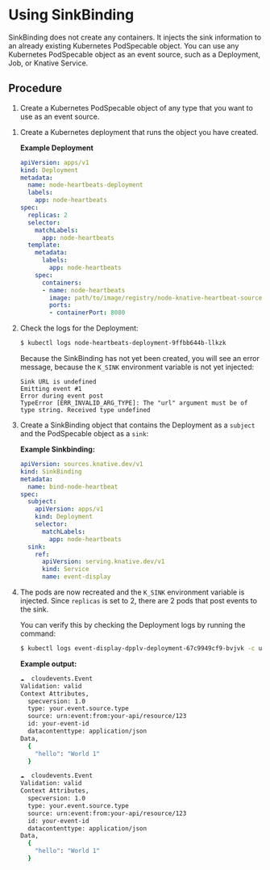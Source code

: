 # Using SinkBinding

SinkBinding does not create any containers. It injects the sink information to an already existing Kubernetes PodSpecable object. You can use any Kubernetes PodSpecable object as an event source, such as a Deployment, Job, or Knative Service.

## Procedure

1. Create a Kubernetes PodSpecable object of any type that you want to use as an event source.
<!--TODO: Add links to object docs-->

1. Create a Kubernetes deployment that runs the object you have created.

    **Example Deployment**
    ```yaml
    apiVersion: apps/v1
    kind: Deployment
    metadata:
      name: node-heartbeats-deployment
      labels:
        app: node-heartbeats
    spec:
      replicas: 2
      selector:
        matchLabels:
          app: node-heartbeats
      template:
        metadata:
          labels:
            app: node-heartbeats
        spec:
          containers:
          - name: node-heartbeats
            image: path/to/image/registry/node-knative-heartbeat-source:v1
            ports:
            - containerPort: 8080
    ```

1. Check the logs for the Deployment:

    ```bash
    $ kubectl logs node-heartbeats-deployment-9ffbb644b-llkzk
    ```
    <!--TODO: determine how this name is found, is it the name of the pod? Can just the name of the Deployment be used?-->

    Because the SinkBinding has not yet been created, you will see an error message, because the `K_SINK` environment variable is not yet injected:

    ```
    Sink URL is undefined
    Emitting event #1
    Error during event post
    TypeError [ERR_INVALID_ARG_TYPE]: The "url" argument must be of type string. Received type undefined
    ```

1. Create a SinkBinding object that contains the Deployment as a `subject` and the PodSpecable object as a `sink`:

    **Example Sinkbinding:**
    ```yaml
    apiVersion: sources.knative.dev/v1
    kind: SinkBinding
    metadata:
      name: bind-node-heartbeat
    spec:
      subject:
        apiVersion: apps/v1
        kind: Deployment
        selector:
          matchLabels:
            app: node-heartbeats
      sink:
        ref:
          apiVersion: serving.knative.dev/v1
          kind: Service
          name: event-display
    ```

1. The pods are now recreated and the `K_SINK` environment variable is injected. Since `replicas` is set to 2, there are 2 pods that post events to the sink.

    You can verify this by checking the Deployment logs by running the command:

    ```bash
    $ kubectl logs event-display-dpplv-deployment-67c9949cf9-bvjvk -c user-container
    ```

    **Example output:**
    ```bash
    ☁️  cloudevents.Event
    Validation: valid
    Context Attributes,
      specversion: 1.0
      type: your.event.source.type
      source: urn:event:from:your-api/resource/123
      id: your-event-id
      datacontenttype: application/json
    Data,
      {
        "hello": "World 1"
      }

    ☁️  cloudevents.Event
    Validation: valid
    Context Attributes,
      specversion: 1.0
      type: your.event.source.type
      source: urn:event:from:your-api/resource/123
      id: your-event-id
      datacontenttype: application/json
    Data,
      {
        "hello": "World 1"
      }
    ```

